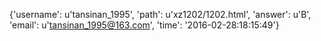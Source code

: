 {'username': u'tansinan_1995', 'path': u'xz1202/1202.html', 'answer': u'B', 'email': u'tansinan_1995@163.com', 'time': '2016-02-28:18:15:49'}